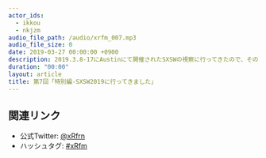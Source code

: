 ```yaml
---
actor_ids:
  - ikkou
  - nkjzm
audio_file_path: /audio/xrfm_007.mp3
audio_file_size: 0
date: 2019-03-27 00:00:00 +0900
description: 2019.3.8-17にAustinにて開催されたSXSWの視察に行ってきたので、その中で気になったものについて話ました。
duration: "00:00"
layout: article
title: 第7回「特別編-SXSW2019に行ってきました」
---
```


## 関連リンク

- 公式Twitter: [@xRfrn](https://twitter.com/xrfrn)
- ハッシュタグ: [#xRfm](https://twitter.com/hashtag/xRfm?src=hash)
